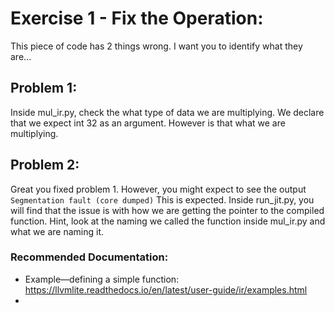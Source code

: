 # Exercise 1 - Fix the Operation:

This piece of code has 2 things wrong. I want you to identify what they are...

## Problem 1:
Inside mul_ir.py, check the what type of data we are multiplying. We declare that we expect int 32 as an argument. However is that what we are multiplying.

## Problem 2:
Great you fixed problem 1. However, you might expect to see the output ```Segmentation fault (core dumped)``` 
This is expected. Inside run_jit.py, you will find that the issue is with how we are getting the pointer to the compiled function. Hint, look at the naming we called the function inside mul_ir.py and what we are naming it.

### Recommended Documentation:
- Example—defining a simple function: https://llvmlite.readthedocs.io/en/latest/user-guide/ir/examples.html
- 
